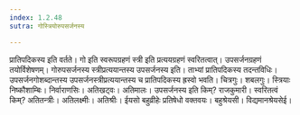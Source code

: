 ```yaml
---
index: 1.2.48
sutra: गोस्त्रियोरुपसर्जनस्य

---
```

प्रातिपदिकस्य इति वर्तते। गो इति स्वरूपग्रहणं स्त्री इति प्रत्ययग्रहणं स्वरितत्वात्। उपसर्जनग्रहणं तयोर्विशेषणम्। गोरुपसर्जनस्य स्त्रीप्रत्ययान्तस्य उपसर्जनस्य इति। ताभ्यां प्रातिपदिकस्य तदन्तविधिः। उपसर्जनगोशब्दान्तस्य उपसर्जनस्त्रीप्रत्ययान्तस्य च प्रातिपदिकस्य ह्रस्वो भवति। चित्रगुः। शबलगुः। स्त्रियाः निष्कौशाम्बिः। निर्वाराणसिः। अतिखट्वः। अतिमालः। उपसर्जनस्य इति किम्? राजकुमारी। स्वरितत्वं किम्? अतितन्त्रीः। अतिलक्ष्मीः। अतिश्रीः। ईयसो बहुव्रीहेः प्रतिषेधो वक्तवयः। बहुश्रेयसी। विद्यमानश्रेयसेई।